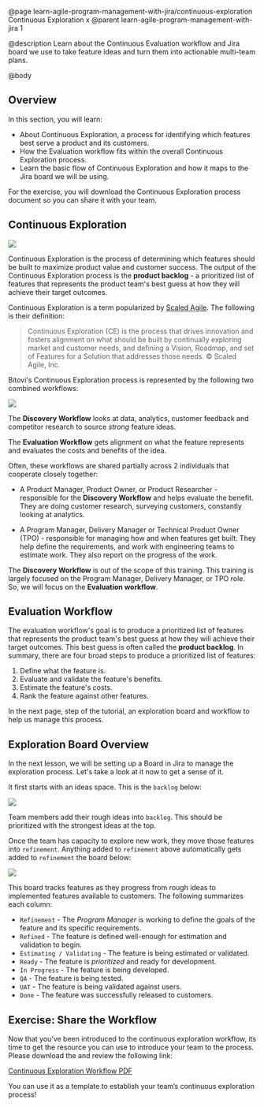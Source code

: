 @page learn-agile-program-management-with-jira/continuous-exploration Continuous Exploration x
@parent learn-agile-program-management-with-jira 1

@description Learn about the Continuous Evaluation workflow and Jira board we use
to take feature ideas and turn them into actionable multi-team plans.

@body

## Overview

In this section, you will learn:

- About Continuous Exploration, a process for identifying which features best
  serve a product and its customers.
- How the Evaluation workflow fits within the overall Continuous Exploration process.
- Learn the basic flow of Continuous Exploration and how it maps to the Jira board we will be using.

For the exercise, you will download the Continuous Exploration process document so you can share it with your team.

## Continuous Exploration

<img src="../static/img/program-management-with-jira/departments.png"
  class="content-400-800-shadow"/>

Continuous Exploration is the process of determining which features should be built to
maximize product value and customer success.  The output of the Continuous Exploration
process is the __product backlog__ - a prioritized list of features that represents
the product team's best guess at how they will achieve their target outcomes.

 Continuous Exploration is a term popularized by
[Scaled Agile](https://www.scaledagileframework.com/continuous-exploration/). The following
is their definition:

> Continuous Exploration (CE) is the process that drives innovation and fosters alignment on what should be built by continually exploring market and customer needs, and defining a Vision, Roadmap, and set of Features for a Solution that addresses those needs.
> © Scaled Agile, Inc.

Bitovi's Continuous Exploration process is represented by the following two combined workflows:

<img src="../static/img/program-management-with-jira/continuous-exploration/workflow.png"
	class="content-400-800-shadow"/>

The __Discovery Workflow__ looks at data, analytics, customer feedback and competitor research
to source _strong_ feature ideas.

The __Evaluation Workflow__ gets alignment on what the
feature represents and evaluates the costs and benefits of the idea.

Often, these workflows are shared partially across 2 individuals that cooperate closely together:

- A Product Manager, Product Owner, or Product Researcher - responsible
  for the __Discovery Workflow__ and helps evaluate the benefit. They are doing customer
	research, surveying customers, constantly looking at analytics.

- A Program Manager, Delivery Manager or Technical Product Owner (TPO) - responsible for managing how and when features get built. They help define the requirements, and work with engineering teams to estimate work. They also report on the progress of the work.


The __Discovery Workflow__ is out of the scope of this training. This training is largely
focused on the Program Manager, Delivery Manager, or TPO role. So,
we will focus on the __Evaluation workflow__.  

## Evaluation Workflow

The evaluation workflow's goal is to produce a prioritized list of features that represents
the product team's best guess at how they will achieve their target outcomes. This best guess is
often called the __product backlog__.  In summary, there are four broad steps to produce a prioritized list of features:

1. Define what the feature is.
2. Evaluate and validate the feature's benefits.
3. Estimate the feature's costs.
4. Rank the feature against other features.

In the next page, step of the tutorial, an exploration board and workflow to help us manage this process.

## Exploration Board Overview

In the next lesson, we will be setting up a Board in Jira to manage
the exploration process. Let's take a look at it now to get a sense of it.

It first starts with an ideas space.  This is the `backlog` below:


<img src="../static/img/program-management-with-jira/exploration-backlog.png"
  class="content-400-800-shadow"/>

Team members add their rough ideas into `backlog`. This should be prioritized with the
strongest ideas at the top.  

Once the team has capacity to explore new work, they move those features into
`refinement`.  Anything added to `refinement` above automatically gets added to
`refinement` the board below:

<img src="../static/img/program-management-with-jira/continuous-exploration/kanban-board.png"
  class="content-400-1080-shadow"/>

This board tracks features as they progress from rough ideas to implemented
features available to customers. The following summarizes each column:

- `Refinement` - The _Program Manager_ is working to define the goals of the feature and its specific requirements.
- `Refined` - The feature is defined well-enough for estimation and validation to begin.
- `Estimating / Validating` - The feature is being estimated or validated.
- `Ready` - The feature is _prioritized_ and ready for development.
- `In Progress` - The feature is being developed.
- `QA` - The feature is being tested.
- `UAT` - The feature is being validated against users.
- `Done` - The feature was successfully released to customers.




## Exercise: Share the Workflow

Now that you’ve been introduced to the continuous exploration workflow, its time to get the resource you can use to introduce your team to the process.  Please download the and review the following link: 

[Continuous Exploration Workflow PDF](../static/img/program-management-with-jira/continuous-exploration/continuous-exploration.pdf)

You can use it as a template to establish your team’s continuous exploration process!